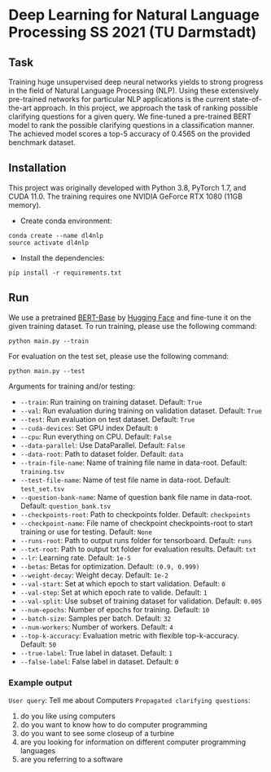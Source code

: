# Deep Learning for Natural Language Processing SS 2021 (TU Darmstadt)

## Task
Training huge unsupervised deep neural networks yields to strong progress in the field of Natural Language Processing (NLP). Using these extensively pre-trained networks for particular NLP applications is the current state-of-the-art approach. In this project, we approach the task of ranking possible clarifying questions for a given query. We fine-tuned a pre-trained BERT model to rank the possible clarifying questions in a classification manner. The achieved model scores a top-5 accuracy of 0.4565 on the provided benchmark dataset.

## Installation
This project was originally developed with Python 3.8, PyTorch 1.7, and CUDA 11.0. The training requires 
one NVIDIA GeForce RTX 1080 (11GB memory).

- Create conda environment:
```
conda create --name dl4nlp
source activate dl4nlp
```
- Install the dependencies:
```
pip install -r requirements.txt
```

## Run
We use a pretrained [BERT-Base](https://arxiv.org/abs/1810.04805) by [Hugging Face](https://huggingface.co/docs/transformers/model_doc/bert#bertmodel) and fine-tune it on the given training dataset.
To run training, please use the following command:

```
python main.py --train
```

For evaluation on the test set, please use the following command:
```
python main.py --test
```

Arguments for training and/or testing:
- ```--train```: Run training on training dataset. Default: `True`
- ```--val```: Run evaluation during training on validation dataset. Default: `True`
- ```--test```: Run evaluation on test dataset. Default: `True`
- ```--cuda-devices```: Set GPU index Default: `0`
- ```--cpu```: Run everything on CPU. Default: `False`
- ```--data-parallel```: Use DataParallel. Default: `False`
- ```--data-root```: Path to dataset folder. Default: `data`
- ```--train-file-name```: Name of training file name in data-root. Default: `training.tsv`
- ```--test-file-name```: Name of test file name in data-root. Default: `test_set.tsv`
- ```--question-bank-name```: Name of question bank file name in data-root. Default: `question_bank.tsv`
- ```--checkpoints-root```: Path to checkpoints folder. Default: `checkpoints`
- ```--checkpoint-name```: File name of checkpoint checkpoints-root to start training or use for testing. Default: `None`
- ```--runs-root```: Path to output runs folder for tensorboard. Default: `runs`
- ```--txt-root```: Path to output txt folder for evaluation results. Default: `txt`
- ```--lr```: Learning rate. Default: `1e-5`
- ```--betas```: Betas for optimization. Default: `(0.9, 0.999)`
- ```--weight-decay```: Weight decay. Default: `1e-2`
- ```--val-start```: Set at which epoch to start validation. Default: `0`
- ```--val-step```: Set at which epoch rate to valide. Default: `1`
- ```--val-split```: Use subset of training dataset for validation. Default: `0.005`
- ```--num-epochs```: Number of epochs for training. Default: `10`
- ```--batch-size```: Samples per batch. Default: `32`
- ```--num-workers```: Number of workers. Default: `4`
- ```--top-k-accuracy```: Evaluation metric with flexible top-k-accuracy. Default: `50`
- ```--true-label```: True label in dataset. Default: `1`
- ```--false-label```: False label in dataset. Default: `0`

### Example output
```User query```: Tell me about Computers
```Propagated clarifying questions```:
1) do you like using computers
2) do you want to know how to do computer programming
3) do you want to see some closeup of a turbine
4) are you looking for information on different computer programming languages
5) are you referring to a software